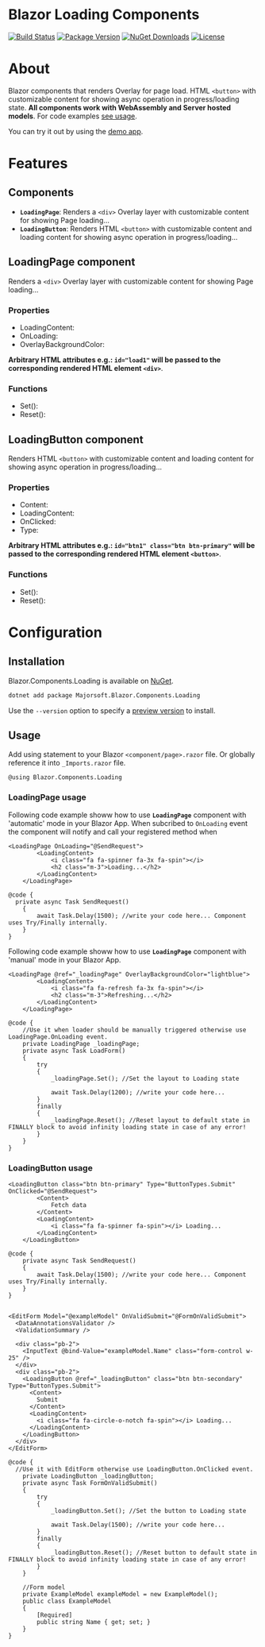 Blazor Loading Components
============
[![Build Status](https://dev.azure.com/major-soft/GitHub/_apis/build/status/blazor-components/blazor-components-build-check)](https://dev.azure.com/major-soft/GitHub/_build/latest?definitionId=6)
[![Package Version](https://img.shields.io/nuget/v/Majorsoft.Blazor.Components.Loading?label=Latest%20Version)](https://www.nuget.org/packages/Majorsoft.Blazor.Components.Loading/)
[![NuGet Downloads](https://img.shields.io/nuget/dt/Majorsoft.Blazor.Components.Loading?label=Downloads)](https://www.nuget.org/packages/Majorsoft.Blazor.Components.Loading/)
[![License](https://img.shields.io/badge/License-MIT-green.svg)](https://github.com/majorimi/blazor-components/blob/master/LICENSE)

# About

Blazor components that renders Overlay for page load. HTML `<button>` with customizable content for showing async operation in progress/loading state. **All components work with WebAssembly and Server hosted models**. For code examples [see usage](https://github.com/majorimi/blazor-components/blob/master/src/Blazor.Components.Tests.Common/Loading.razor).

You can try it out by using the [demo app](https://blazorextensions.z6.web.core.windows.net/loading).

# Features

## Components

- **`LoadingPage`**: Renders a `<div>` Overlay layer with customizable content for showing Page loading...
- **`LoadingButton`**: Renders HTML `<button>` with customizable content and loading content for showing async operation in progress/loading...

## LoadingPage component
Renders a `<div>` Overlay layer with customizable content for showing Page loading...

### Properties
- LoadingContent:
- OnLoading:
- OverlayBackgroundColor:

**Arbitrary HTML attributes e.g.: `id="load1"` will be passed to the corresponding rendered HTML element `<div>`**.

### Functions
- Set():
- Reset():

## LoadingButton component
Renders HTML `<button>` with customizable content and loading content for showing async operation in progress/loading...

### Properties
- Content:
- LoadingContent:
- OnClicked:
- Type:

**Arbitrary HTML attributes e.g.: `id="btn1" class="btn btn-primary"` will be passed to the corresponding rendered HTML element `<button>`**.

### Functions
- Set():
- Reset():

# Configuration

## Installation

Blazor.Components.Loading is available on [NuGet](https://www.nuget.org/packages/Majorsoft.Blazor.Components.Loading/). 

```sh
dotnet add package Majorsoft.Blazor.Components.Loading
```
Use the `--version` option to specify a [preview version](https://www.nuget.org/packages/Majorsoft.Blazor.Components.Loading/absoluteLatest) to install.

## Usage

Add using statement to your Blazor `<component/page>.razor` file. Or globally reference it into `_Imports.razor` file.
```
@using Blazor.Components.Loading
```

### LoadingPage usage

Following code example showw how to use **`LoadingPage`** component with 'automatic' mode in your Blazor App. When subcribed to `OnLoading` event the component will notify and call your registered method when 

```
<LoadingPage OnLoading="@SendRequest">
		<LoadingContent>
			<i class="fa fa-spinner fa-3x fa-spin"></i> 
			<h2 class="m-3">Loading...</h2>
		</LoadingContent>
	</LoadingPage>
  
@code {
  private async Task SendRequest()
	{
		await Task.Delay(1500); //write your code here... Component uses Try/Finally internally.
	}
}
```

Following code example showw how to use **`LoadingPage`** component with 'manual' mode in your Blazor App.

```
<LoadingPage @ref="_loadingPage" OverlayBackgroundColor="lightblue">
		<LoadingContent>
			<i class="fa fa-refresh fa-3x fa-spin"></i> 
			<h2 class="m-3">Refreshing...</h2>
		</LoadingContent>
	</LoadingPage>
  
@code {
	//Use it when loader should be manually triggered otherwise use LoadingPage.OnLoading event.
	private LoadingPage _loadingPage;
	private async Task LoadForm()
	{
		try
		{
			_loadingPage.Set(); //Set the layout to Loading state

			await Task.Delay(1200); //write your code here...
		}
		finally
		{
			_loadingPage.Reset(); //Reset layout to default state in FINALLY block to avoid infinity loading state in case of any error!
		}
	}
}
```

### LoadingButton usage

```
<LoadingButton class="btn btn-primary" Type="ButtonTypes.Submit" OnClicked="@SendRequest">
		<Content>
			Fetch data
		</Content>
		<LoadingContent>
			<i class="fa fa-spinner fa-spin"></i> Loading...
		</LoadingContent>
	</LoadingButton>
  
@code {
	private async Task SendRequest()
	{
		await Task.Delay(1500); //write your code here... Component uses Try/Finally internally.
	}
}

```


```

<EditForm Model="@exampleModel" OnValidSubmit="@FormOnValidSubmit">
  <DataAnnotationsValidator />
  <ValidationSummary />

  <div class="pb-2">
	<InputText @bind-Value="exampleModel.Name" class="form-control w-25" />
  </div>
  <div class="pb-2">
	<LoadingButton @ref="_loadingButton" class="btn btn-secondary" Type="ButtonTypes.Submit">
	  <Content>
		Submit
	  </Content>
	  <LoadingContent>
		<i class="fa fa-circle-o-notch fa-spin"></i> Loading...
	  </LoadingContent>
	</LoadingButton>
  </div>
</EditForm>
  
@code {
  //Use it with EditForm otherwise use LoadingButton.OnClicked event.
	private LoadingButton _loadingButton;
	private async Task FormOnValidSubmit()
	{
		try
		{
			_loadingButton.Set(); //Set the button to Loading state

			await Task.Delay(1500); //write your code here...
		}
		finally
		{
			_loadingButton.Reset(); //Reset button to default state in FINALLY block to avoid infinity loading state in case of any error!
		}
	}

	//Form model
	private ExampleModel exampleModel = new ExampleModel();
	public class ExampleModel
	{
		[Required]
		public string Name { get; set; }
	}
}

```
